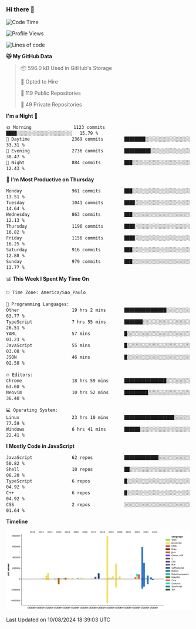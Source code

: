 ### Hi there 👋

<!--START_SECTION:waka-->
![Code Time](http://img.shields.io/badge/Code%20Time-6%2C262%20hrs%2013%20mins-blue)

![Profile Views](http://img.shields.io/badge/Profile%20Views-3-blue)

![Lines of code](https://img.shields.io/badge/From%20Hello%20World%20I%27ve%20Written-2.9%20million%20lines%20of%20code-blue)

**🐱 My GitHub Data** 

> 📦 596.0 kB Used in GitHub's Storage 
 > 
> 💼 Opted to Hire
 > 
> 📜 119 Public Repositories 
 > 
> 🔑 49 Private Repositories 
 > 
**I'm a Night 🦉** 

```text
🌞 Morning                1123 commits        ████░░░░░░░░░░░░░░░░░░░░░   15.79 % 
🌆 Daytime                2369 commits        ████████░░░░░░░░░░░░░░░░░   33.31 % 
🌃 Evening                2736 commits        ██████████░░░░░░░░░░░░░░░   38.47 % 
🌙 Night                  884 commits         ███░░░░░░░░░░░░░░░░░░░░░░   12.43 % 
```
📅 **I'm Most Productive on Thursday** 

```text
Monday                   961 commits         ███░░░░░░░░░░░░░░░░░░░░░░   13.51 % 
Tuesday                  1041 commits        ████░░░░░░░░░░░░░░░░░░░░░   14.64 % 
Wednesday                863 commits         ███░░░░░░░░░░░░░░░░░░░░░░   12.13 % 
Thursday                 1196 commits        ████░░░░░░░░░░░░░░░░░░░░░   16.82 % 
Friday                   1156 commits        ████░░░░░░░░░░░░░░░░░░░░░   16.25 % 
Saturday                 916 commits         ███░░░░░░░░░░░░░░░░░░░░░░   12.88 % 
Sunday                   979 commits         ███░░░░░░░░░░░░░░░░░░░░░░   13.77 % 
```


📊 **This Week I Spent My Time On** 

```text
🕑︎ Time Zone: America/Sao_Paulo

💬 Programming Languages: 
Other                    19 hrs 2 mins       ████████████████░░░░░░░░░   63.77 % 
TypeScript               7 hrs 55 mins       ███████░░░░░░░░░░░░░░░░░░   26.51 % 
YAML                     57 mins             █░░░░░░░░░░░░░░░░░░░░░░░░   03.23 % 
JavaScript               55 mins             █░░░░░░░░░░░░░░░░░░░░░░░░   03.08 % 
JSON                     46 mins             █░░░░░░░░░░░░░░░░░░░░░░░░   02.58 % 

🔥 Editors: 
Chrome                   18 hrs 59 mins      ████████████████░░░░░░░░░   63.60 % 
Neovim                   10 hrs 52 mins      █████████░░░░░░░░░░░░░░░░   36.40 % 

💻 Operating System: 
Linux                    23 hrs 10 mins      ███████████████████░░░░░░   77.59 % 
Windows                  6 hrs 41 mins       ██████░░░░░░░░░░░░░░░░░░░   22.41 % 
```

**I Mostly Code in JavaScript** 

```text
JavaScript               62 repos            █████████████░░░░░░░░░░░░   50.82 % 
Shell                    10 repos            ██░░░░░░░░░░░░░░░░░░░░░░░   08.20 % 
TypeScript               6 repos             █░░░░░░░░░░░░░░░░░░░░░░░░   04.92 % 
C++                      6 repos             █░░░░░░░░░░░░░░░░░░░░░░░░   04.92 % 
CSS                      2 repos             ░░░░░░░░░░░░░░░░░░░░░░░░░   01.64 % 
```



**Timeline**

![Lines of Code chart](https://raw.githubusercontent.com/jampow/jampow/master/assets/bar_graph.png)


 Last Updated on 10/08/2024 18:39:03 UTC
<!--END_SECTION:waka-->
